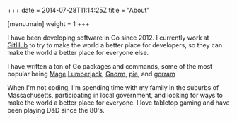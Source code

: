 +++
date = 2014-07-28T11:14:25Z
title = "About"

[menu.main]
	weight = 1
+++

I have been developing software in Go since 2012. I currently work at
[GitHub](https://github.com) to try to make the world a better place for
developers, so they can make the world a better place for everyone else.

I have written a ton of Go packages and commands, some of the most popular being
[Mage](https://github.com/magefile/mage)
[Lumberjack](https://github.com/natefinch/lumberjack),
[Gnorm](https://github.com/gnormal/gnorm),
[pie](https://github.com/natefinch/pie), and
[gorram](https://github.com/natefinch/gorram)

When I'm not coding, I'm spending time with my family in the suburbs of
Massachusetts, participating in local government, and looking for ways to make
the world a better place for everyone. I love tabletop gaming and have been
playing D&D since the 80's.